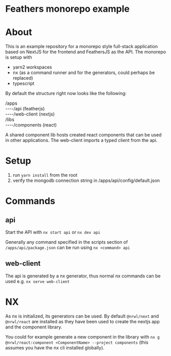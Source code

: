 # Feathers monorepo example

# About

This is an example repository for a monorepo style full-stack application based on NextJS for the frontend and FeathersJS as the API.
The monorepo is setup with

-   yarn2 workspaces
-   nx (as a command runner and for the generators, could perhaps be replaced)
-   typescript

By default the structure right now looks like the following:

/apps <br/>
----/api (featherjs) <br/>
----/web-client (nextjs) <br/>
/libs <br/>
----/components (react) <br/>

A shared component lib hosts created react components that can be used in other applications.
The web-client imports a typed client from the api.

# Setup

1. run `yarn install` from the root
2. verify the mongodb connection string in /apps/api/config/default.json

# Commands

## api

Start the API with `nx start api` or `nx dev api`

Generally any command specified in the scripts section of `/apps/api/package.json` can be run using `nx <command> api`

## web-client

The api is generated by a nx generator, thus normal nx commands can be used e.g. `nx serve web-client`

# NX

As nx is initialized, its generators can be used. By default `@nrwl/next` and `@nrwl/react` are installed as they
have been used to create the nextjs app and the component library.

You could for example generate a new component in the library with `nx g @nrwl/react:component <ComponentName> --project components`
(this assumes you have the nx cli installed globally).
